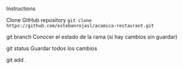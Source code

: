 Instructions

Clone GitHub repository
`git clone https://github.com/estebanrojasl/acamica-restaurant.git`

git branch
Conocer el estado de la rama (si hay cambios sin guardar)

git status
Guardar todos los cambios

git add .
